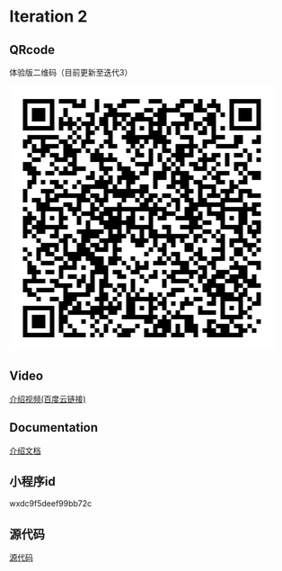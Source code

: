 # Iteration 2

## QRcode

体验版二维码（目前更新至迭代3）

![](https://github.com/wen112358/SmartMobileDevelopment/blob/main/Iteration2/QRcode.jpg)

## Video

[介绍视频(百度云链接)](https://pan.baidu.com/s/1f4vhfDotpKwEUOsfAbbDYg?pwd=lck6)

## Documentation

[介绍文档](https://github.com/wen112358/SmartMobileDevelopment/blob/main/Iteration2/introduction_document.pdf)

## 小程序id

wxdc9f5deef99bb72c

## 源代码

[源代码](https://github.com/wen112358/SmartMobileDevelopment/blob/main/Iteration2/code/)
